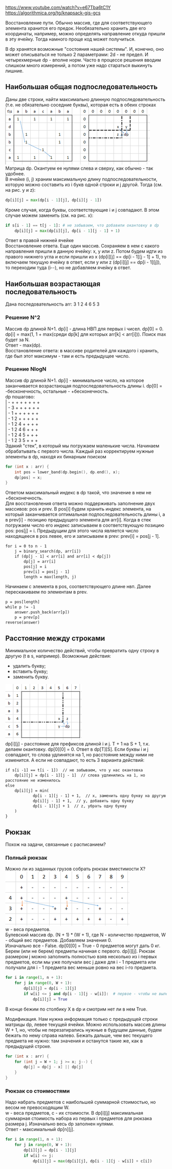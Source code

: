 https://www.youtube.com/watch?v=e67Tba6tC1Y
https://algorithmica.org/tg/knapsack-gis-gcs


Восстановление пути. Обычно массив, где для соответствующего элемента хранится его предок. 
Необязательно хранить две его координаты, например, можно определять направление откуда пришли в эту ячейку. 
Тогда намного проще код может получиться.   

В dp хранятся возможные "состояния нашей системы". И, конечно, оно может описываться не только 2 параметрами: 
2d - не предел. И четырехмерные dp - вполне норм. 
Часто в процессе решения вводим слишком много измерений, а потом уже надо стараться выкинуть лишние.  

## Наибольшая общая подпоследовательность
Даны две строки, найти максимально длинную подпоследовательность (т.е. не обязательно соседние буквы), 
которая есть в обеих строках  
![img.png](../images/lcs.png)  
Матрица dp. Окантуем ее нулями слева и сверху, как обычно - так удобнее.   
В ячейке (i, j) храним максимальную длину подпоследовательности, которую можно составить из i букв одной строки 
и j другой. Тогда (см. на рис. y и z):  
```python
dp[i][j] = max(dp[i - 1][j], dp[i][j - 1])
```
Кроме случая, когда буквы, соответствующие i и j совпадают. В этом случае можем заменить (см. на рис. x):  
```python
if s[i - 1] == t[j - 1]: # не забываем, что добавили окантовку в dp  
    dp[i][j] = max(dp[i][j], dp[i - 1][j - 1] + 1)
```
Ответ в правой нижней ячейке  
Восстановление ответа. Еще один массив. Сохраняем в нем с какого направления пришли в данную ячейку: x, y или z. 
Потом будем идти из правого нижнего угла и если пришли из x (dp[i][j] == dp[i - 1][j - 1] + 1), 
то включаем текущую ячейку в ответ, если y или z (dp[i][j] == dp[i - 1][j]), то переходим туда (i--), 
но не добавляем ячейку в ответ.  


## Наибольшая возрастающая последовательность
Дана последовательность arr: 3 1 2 4 6 5 3  

### Решение N^2
Массив dp длиной N+1. dp[i] - длина НВП для первых i чисел. dp[0] = 0.  
dp[i] = max(1, 1 + max(среди dp[k] для которых arr[k] < arr[i])). Поиск max будет за N.  
Ответ - max(dp).  
Восстановление ответа: в массиве родителей для каждого i хранить, где был этот максимум - там и есть предыдущее число. 

### Решение NlogN
Массив dp длиной N+1. dp[i] - минимальное число, на которое заканчивается возрастающая подпоследовательность длины i. 
dp[0] = -бесконечность, остальные - +бесконечность.  
dp пошагово:  
| - + + + + + + +  
| - 3 + + + + + +  
| - 1 + + + + + +  
| - 1 2 + + + + +  
| - 1 2 4 + + + +  
| - 1 2 4 6 + + +  
| - 1 2 4 5 + + +  
| - 1 2 3 5 + + +  
Эдакий "стек", в который мы погружаем маленькие числа.
Начинаем обрабатывать с первого числа. Каждый раз корректируем нужные элементы в dp, находя их бинарным поиском
```c++
for (int x : arr) {
    int pos = lower_band(dp.begin(), dp.end(), x);
    dp[pos] = x;
}
```
Ответом максимальный индекс в dp такой, что значение в нем не +бесконечность.  
Для восстановления ответа можно поддерживать заполнение двух массивов: pos и prev. 
В pos[i] будем хранить индекс элемента, на который заканчивается оптимальная подпоследовательность длины i, 
а в prev[i] - позицию предыдущего элемента для arr[i]. 
Когда в стек погружаем число его индекс записываем в соответствующую позицию pos: pos[j] = i. 
Предыдущим для этого числа является число находящееся в pos левее, его и записываем в prev: prev[i] = pos[j - 1].  
```pseudocode
for i = 0 to n - 1
    j = binary_search(dp, arr[i])
    if (dp[j - 1] < arr[i] and arr[i] < dp[j])
        dp[j] = arr[i]
        pos[j] = i
        prev[i] = pos[j - 1]
        length = max(length, j)
```  
Начинаем с элемента в pos, соответствующего длине нвп. Далее перескакиваем по элементам в prev.    
```pseudocode
p = pos[length]
while p != -1
    answer.push_back(arr[p])
    p = prev[p]
reverse(answer)
```


## Расстояние между строками
Минимальное количество действий, чтобы превратить одну строку в другую (t в s, например). Возможные действия:
- удалить букву;
- вставить букву;
- заменить букву.

![img.png](../images/ssd.png)  
dp[i][j] - расстояние для префиксов длиной i и j. T + 1 на S + 1, т.к. делаем окантовку. dp[0][0] = 0. 
Ответ в dp[T][S]. Если буквы i и j совпадают, то слова удлинятся на 1, но расстояние между ними не изменится. 
А если не совпадают, то есть 3 варианта действий:  
```псевдокод
if s[i -1] == t[i - 1])  // не забываем, что у нас окантовка
    dp[i][j] = dp[i - 1][j - 1]  // слова удлинились на 1, но расстояние не изменилось
else
    dp[i][j] = min(
            dp[i - 1][j - 1] + 1,  // x, заменить одну букву на другую
            dp[i][j - 1] + 1,  // y, добавить одну букву
            dp[i - 1][j] + 1  // z, убрать одну букву
    )    
}
```


## Рюкзак

Похож на задачи, связанные с расписанием?

### Полный рюкзак
Можно ли из заданных грузов собрать рюкзак вместимости X?  
![img.png](../images/backpack.png)  
w - веса предметов.  
Булевский массив dp. (N + 1) * (W + 1), где N - количество предметов, W - общий вес предметов. Добавляем значения 0.    
Изначально все - False. dp[0][0] = True - 0 предметов могут дать 0 кг.  
Берем (или не берем) предметы начиная с первого. dp[i][j]. Рюкзак размером j можно заполнить полностью взяв несколько 
из i первых предметов, если мы уже получали вес j даже для i - 1 предмета или получали для i - 1 предмета вес меньше 
ровно на вес i-го предмета.  
```python
for i in range(1, n + 1):
    for j in range(0, W + 1):
        dp[i][j] = dp[i - 1][j]
        if w[i] <= j and dp[i - 1][j - w[i]]:  # первое - чтобы не вылезти за пределы массива?
            dp[i][j] = True
```  
В конце бежим по столбику X в dp и смотрим нет ли в нем True.

Модификация. Нам нужна информация только с предыдущей строки матрицы dp, левее текущей ячейки. 
Можно использовать массив длины W + 1, но, чтобы не перезатирались нужные в будущем данные, будем бежать по нему 
справа налево. Бежать дальше, чем вес текущего предмета не нужно: там значения и останутся такие же, 
как в предыдущей строке.  
```c
for (int x : arr) {
    for (int j = W + 1; j >= x; j--) {
        dp[j] = dp[j - x] || dp[j]
    }
}
```

### Рюкзак со стоимостями
Надо набрать предметов с наибольшей суммарной стоимостью, но весом не превосходящим W.  
w - веса предметов, c - их стоимости. В dp[i][j] максимальная суммарная стоимость набора из первых i предметов 
для рюкзака размера j. Изначально весь dp заполнен нулями.  
Ответ - максимальный dp[n][j].  
```python
for i in range(1, n + 1):
    for j in range(0, W + 1):
        dp[i][j] = dp[i - 1][j]
        if w[i] <= j:
            dp[i][j] = max(dp[i][j], dp[i - 1][j - w[i]] + c[i])
```  




